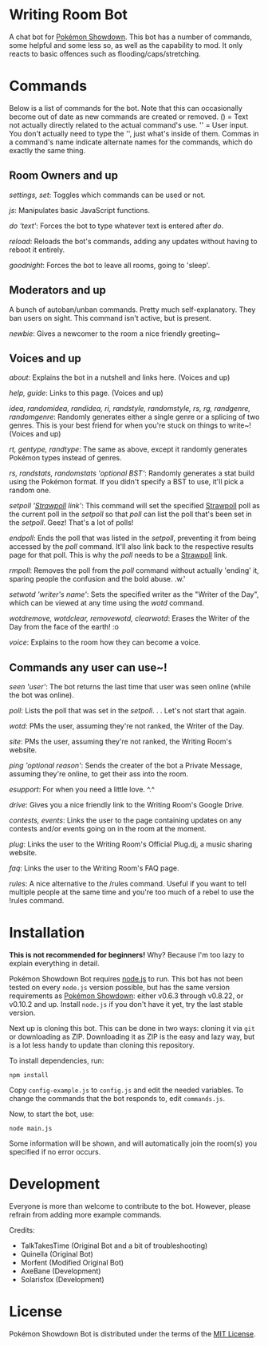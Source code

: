 Writing Room Bot
====================

A chat bot for [Pokémon Showdown][1]. This bot has a number of commands, some helpful and some less so, as well as the capability to mod. It only reacts to basic offences such as flooding/caps/stretching.

  [1]: http://www.pokemonshowdown.com/

Commands
========
Below is a list of commands for the bot. Note that this can occasionally become out of date as new commands are created or removed. () = Text not actually directly related to the actual command's use. '' = User input. You don't actually need to type the '', just what's inside of them. Commas in a command's name indicate alternate names for the commands, which do exactly the same thing.

Room Owners and up
------------------
*settings, set*: Toggles which commands can be used or not.

*js*: Manipulates basic JavaScript functions.

*do 'text'*: Forces the bot to type whatever text is entered after *do*.

*reload*: Reloads the bot's commands, adding any updates without having to reboot it entirely.

*goodnight*: Forces the bot to leave all rooms, going to 'sleep'.

Moderators and up
-----------------

A bunch of autoban/unban commands. Pretty much self-explanatory. They ban users on sight. This command isn't active, but is present.

*newbie*: Gives a newcomer to the room a nice friendly greeting~

Voices and up
-------------
*about*: Explains the bot in a nutshell and links here. (Voices and up)

*help, guide*: Links to this page. (Voices and up)

*idea, randomidea, randidea, ri, randstyle, randomstyle, rs, rg, randgenre, randomgenre*: Randomly generates either a single genre or a splicing of two genres. This is your best friend for when you're stuck on things to write~! (Voices and up)

*rt, gentype, randtype*: The same as above, except it randomly generates Pokémon types instead of genres.

*rs, randstats, randomstats 'optional BST'*: Randomly generates a stat build using the Pokémon format. If you didn't specify a BST to use, it'll pick a random one.

*setpoll '[Strawpoll][4] link'*: This command will set the specified [Strawpoll][4] poll as the current poll in the
*setpoll* so that *poll* can list the poll that's been set in the *setpoll*. Geez! That's a lot of polls!

*endpoll*: Ends the poll that was listed in the *setpoll*, preventing it from being accessed by the *poll* command. It'll also link back to the respective results page for that poll. This is why the *poll* needs to be a [Strawpoll][4] link.

*rmpoll*: Removes the poll from the *poll* command without actually 'ending' it, sparing people the confusion and the bold abuse. .w.'

*setwotd 'writer's name'*: Sets the specified writer as the "Writer of the Day", which can be viewed at any time using the *wotd* command.

*wotdremove, wotdclear, removewotd, clearwotd*: Erases the Writer of the Day from the face of the earth! :o

*voice*: Explains to the room how they can become a voice. 

Commands any user can use~!
---------------------------

*seen 'user'*: The bot returns the last time that user was seen online (while the bot was online).

*poll*: Lists the poll that was set in the *setpoll*. . . Let's not start that again.

*wotd*: PMs the user, assuming they're not ranked, the Writer of the Day.

*site*: PMs the user, assuming they're not ranked, the Writing Room's website.

*ping 'optional reason'*: Sends the creater of the bot a Private Message, assuming they're online, to get their ass into the room.

*esupport*: For when you need a little love. ^.^

*drive*: Gives you a nice friendly link to the Writing Room's Google Drive.

*contests, events*: Links the user to the page containing updates on any contests and/or events going on in the room at the moment.

*plug*: Links the user to the Writing Room's Official Plug.dj, a music sharing website. 

*faq*: Links the user to the Writing Room's FAQ page.

*rules*: A nice alternative to the /rules command. Useful if you want to tell multiple people at the same time and you're too much of a rebel to use the !rules command.

Installation
============

**This is not recommended for beginners!**
Why? Because I'm too lazy to explain everything in detail.

Pokémon Showdown Bot requires [node.js][2] to run.
This bot has not been tested on every `node.js` version possible, but has the same version requirements as [Pokémon Showdown][3]: either v0.6.3 through v0.8.22, or v0.10.2 and up.
Install `node.js` if you don't have it yet, try the last stable version.

Next up is cloning this bot. This can be done in two ways: cloning it via `git` or downloading as ZIP.
Downloading it as ZIP is the easy and lazy way, but is a lot less handy to update than cloning this repository.

To install dependencies, run:

    npm install

Copy `config-example.js` to `config.js` and edit the needed variables.
To change the commands that the bot responds to, edit `commands.js`.

Now, to start the bot, use:

    node main.js

Some information will be shown, and will automatically join the room(s) you specified if no error occurs.

  [2]: http://nodejs.org/
  [3]: https://github.com/Zarel/Pokemon-Showdown
  [4]: http://www.strawpoll.me/

Development
===========

Everyone is more than welcome to contribute to the bot.
However, please refrain from adding more example commands.

Credits:
 - TalkTakesTime (Original Bot and a bit of troubleshooting)
 - Quinella (Original Bot)
 - Morfent (Modified Original Bot)
 - AxeBane (Development)
 - Solarisfox (Development)

License
=======

Pokémon Showdown Bot is distributed under the terms of the [MIT License][5].

  [5]: https://github.com/Quinella/Pokemon-Showdown-Bot/blob/master/LICENSE
